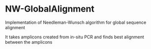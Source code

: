 # NW-GlobalAlignment
Implementation of Needleman-Wunsch algorithm for global sequence alignment

It takes amplicons created from in-situ PCR and finds best alignment between the amplicons
